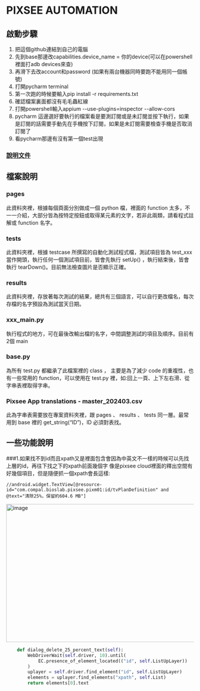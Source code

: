 # **PIXSEE AUTOMATION** 
## 啟動步驟
1. 把這個github連結到自己的電腦
2. 先到base那邊改capabilities.device_name = 你的device(可以在powershell裡面打adb devices來查)
3. 再滑下去改account和password (如果有兩台機器同時要跑不能用同一個帳號)
4. 打開pycharm terminal
5. 第一次跑的時候要輸入pip install -r requirements.txt
6. 確認檔案裏面都沒有毛毛蟲紅線
7. 打開powershell輸入appium --use-plugins=inspector --allow-cors
8. pycharm 這邊選好要執行的檔案看是要測訂閱或是未訂閱並按下執行，如果是訂閱的話需要手動先在手機按下訂閱，如果是未訂閱需要檢查手機是否取消訂閱了
9. 看pycharm那邊有沒有第一個test出現

### [說明文件](https://drive.google.com/drive/folders/1aXvqvS8GBj83i1jdijVb5sZESfhnSr2a?usp=drive_link)
## 檔案說明
### pages 
此資料夾裡，根據每個頁面分別做成一個 python 檔，裡面的 function 太多，不一一介紹，大部分皆為按特定按鈕或取得某元素的文字，若非此兩類，請看程式註解或 function 名字。

### tests
此資料夾裡，根據 testcase 所撰寫的自動化測試程式檔，測試項目皆為 test_xxx 當作開頭，執行任何一個測試項目前，皆會先執行 setUp() ，執行結束後，皆會執行 tearDown()。目前無法檢查圖片是否顯示正確。

### results
此資料夾裡，存放著每次測試的結果，總共有三個語言，可以自行更改檔名，每次存檔的名字預設為測試當天日期。

### xxx_main.py
執行程式的地方，可在最後改輸出檔的名字，中間調整測試的項目及順序。目前有2個 main

### base.py
為所有 test.py 都繼承了此檔案裡的 class ， 主要是為了減少 code 的重複性，也有一些常用的 function，可以使用在 test.py 裡，如:回上一頁、上下左右滑、從字串表裡取得字串。

### Pixsee App translations - master_202403.csv
此為字串表需要放在專案資料夾裡，跟 pages 、 results 、 tests 同一層。最常用到 base 裡的 get_string(“ID”)，ID 必須對表找。

## 一些功能說明
###1.如果找不到id而且xpath又是裡面包含會因為中英文不一樣的時候可以先找上層的id，再往下找之下的xpath前面幾個字
像是pixsee cloud裡面的釋出空間有好幾個項目，但是隨便抓一個xpath會長這樣:
```xpath
//android.widget.TextView[@resource-id="com.compal.bioslab.pixsee.pixm01:id/tvPlanDefinition" and @text="清除25%，保留約604.6 MB"]
```
<img width="848" height="371" alt="image" src="https://github.com/user-attachments/assets/5df151f3-9e5c-4dba-bc88-8ee40bd4ac55" />

```python 
    def dialog_delete_25_percent_text(self):
        WebDriverWait(self.driver, 10).until(
            EC.presence_of_element_located(("id", self.ListUpLayer))
        )
        uplayer = self.driver.find_element("id", self.ListUpLayer)
        elements = uplayer.find_elements("xpath", self.List)
        return elements[0].text
```

